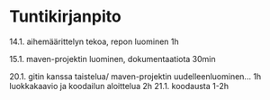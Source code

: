 # Tuntikirjanpito

14.1. aihemäärittelyn tekoa, repon luominen 1h

15.1. maven-projektin luominen, dokumentaatiota 30min

20.1. gitin kanssa taistelua/ maven-projektin uudelleenluominen... 1h    
          luokkakaavio ja koodailun aloittelua 2h
21.1. koodausta 1-2h

